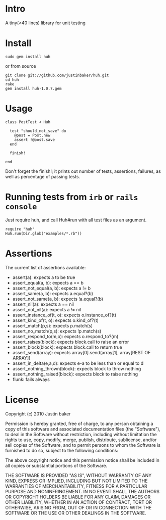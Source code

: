 Intro
=========

A tiny(<40 lines) library for unit testing

Install
=========

    sudo gem install huh

or from source

    git clone git://github.com/justinbaker/huh.git
    cd huh
    rake
    gem install huh-1.0.7.gem

Usage
=========

    class PostTest < Huh
    
      test "should_not_save" do
        @post = Post.new 
        assert !@post.save
      end

      finish!

    end

Don't forget the finish!; it prints out number of tests, assertions, failures, as well as percentage of passing tests.

Running tests from `irb` or `rails console`
=============================================

Just require huh, and call Huh#run with all test files as an argument.

    require "huh"
    Huh.run(Dir.glob("examples/*.rb"))

Assertions
============

The current list of assertions available:

- assert(a): expects a to be true 
- assert_equal(a, b): expects a == b
- assert_not_equal(a, b): expects a != b
- assert_same(a, b): expects a.equal?(b)
- assert_not_same(a, b): expects !a.equal?(b)
- assert_nil(a): expects a == nil
- assert_not_nil(a): expects a != nil
- assert_instance_of(t, o): expects o.instance_of?(t)
- assert_kind_of(t, o): expects o.kind_of?(t)
- assert_match(p,s): expects p.match(s)
- assert_no_match(p,s): expects !p.match(s)
- assert_respond_to(m,o): expects o.respond_to?(m)
- assert_raises(block): expects block.call to raise an error
- assert_block(block): expects block.call to return true
- assert_send(array): expects array[0].send(array[1], array[REST OF ARRAY])
- assert_in_delta(e,a,d): expects e-a to be less than or equal to d
- assert_nothing_thrown(block): expects block to throw nothing
- assert_nothing_raised(block): expects block to raise nothing
- flunk: fails always

License
===========
Copyright (c) 2010 Justin baker

Permission is hereby granted, free of charge, to any person obtaining
a copy of this software and associated documentation files (the
"Software"), to deal in the Software without restriction, including
without limitation the rights to use, copy, modify, merge, publish,
distribute, sublicense, and/or sell copies of the Software, and to
permit persons to whom the Software is furnished to do so, subject to
the following conditions:

The above copyright notice and this permission notice shall be
included in all copies or substantial portions of the Software.

THE SOFTWARE IS PROVIDED "AS IS", WITHOUT WARRANTY OF ANY KIND,
EXPRESS OR IMPLIED, INCLUDING BUT NOT LIMITED TO THE WARRANTIES OF
MERCHANTABILITY, FITNESS FOR A PARTICULAR PURPOSE AND
NONINFRINGEMENT. IN NO EVENT SHALL THE AUTHORS OR COPYRIGHT HOLDERS BE
LIABLE FOR ANY CLAIM, DAMAGES OR OTHER LIABILITY, WHETHER IN AN ACTION
OF CONTRACT, TORT OR OTHERWISE, ARISING FROM, OUT OF OR IN CONNECTION
WITH THE SOFTWARE OR THE USE OR OTHER DEALINGS IN THE SOFTWARE.
